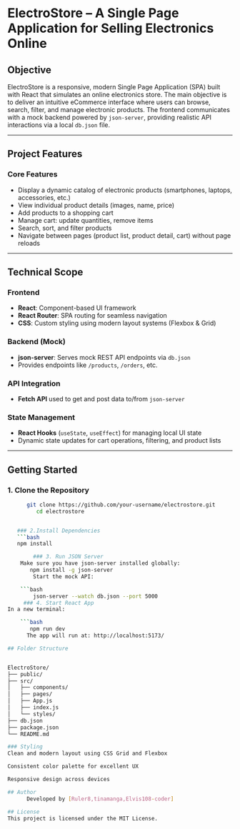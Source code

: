 #  ElectroStore – A Single Page Application for Selling Electronics Online

##  Objective

ElectroStore is a responsive, modern Single Page Application (SPA) built with React that simulates an online electronics store. The main objective is to deliver an intuitive eCommerce interface where users can browse, search, filter, and manage electronic products. The frontend communicates with a mock backend powered by `json-server`, providing realistic API interactions via a local `db.json` file.

---

##  Project Features

###  Core Features
-  Display a dynamic catalog of electronic products (smartphones, laptops, accessories, etc.)
-  View individual product details (images, name, price)
-  Add products to a shopping cart
-  Manage cart: update quantities, remove items
-  Search, sort, and filter products
-  Navigate between pages (product list, product detail, cart) without page reloads

---

## Technical Scope

###  Frontend
- **React**: Component-based UI framework
- **React Router**: SPA routing for seamless navigation
- **CSS**: Custom styling using modern layout systems (Flexbox & Grid)

###  Backend (Mock)
- **json-server**: Serves mock REST API endpoints via `db.json`
- Provides endpoints like `/products`, `/orders`, etc.

###  API Integration
- **Fetch API** used to get and post data to/from `json-server`

### State Management
- **React Hooks** (`useState`, `useEffect`) for managing local UI state
- Dynamic state updates for cart operations, filtering, and product lists

---

## Getting Started

### 1. Clone the Repository
```bash
      git clone https://github.com/your-username/electrostore.git
         cd electrostore


   ### 2.Install Dependencies
   ```bash
   npm install

        ### 3. Run JSON Server
    Make sure you have json-server installed globally:
       npm install -g json-server
        Start the mock API:

    ```bash
        json-server --watch db.json --port 5000
     ### 4. Start React App
In a new terminal:

    ```bash
       npm run dev
      The app will run at: http://localhost:5173/

## Folder Structure


ElectroStore/
├── public/
├── src/
│   ├── components/
│   ├── pages/
│   ├── App.js
│   ├── index.js
│   └── styles/
├── db.json
├── package.json
└── README.md

### Styling
Clean and modern layout using CSS Grid and Flexbox

Consistent color palette for excellent UX

Responsive design across devices

## Author
      Developed by [Ruler8,tinamanga,Elvis108-coder]

## License
This project is licensed under the MIT License.